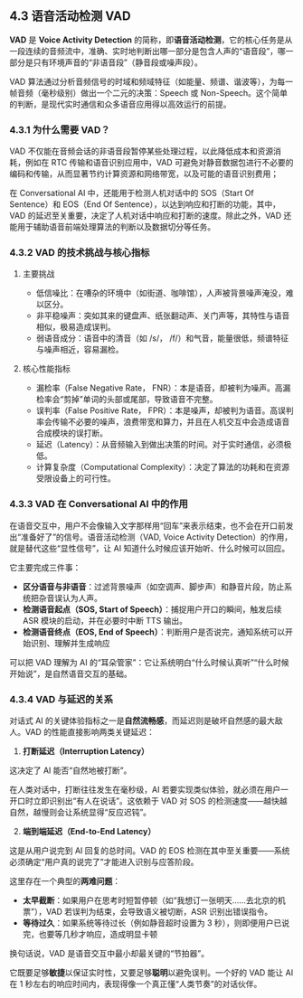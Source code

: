## 4.3 语音活动检测 VAD
**VAD** 是 **Voice Activity Detection** 的简称，即**语音活动检测**，它的核心任务是从一段连续的音频流中，准确、实时地判断出哪一部分是包含人声的“语音段”，哪一部分是只有环境声音的“非语音段”（静音段或噪声段）。

VAD 算法通过分析音频信号的时域和频域特征（如能量、频谱、谐波等），为每一帧音频（毫秒级别）做出一个二元的决策：Speech 或 Non-Speech。这个简单的判断，是现代实时通信和众多语音应用得以高效运行的前提。

### 4.3.1 为什么需要 VAD？

VAD 不仅能在音频会话的非语音段暂停某些处理过程，以此降低成本和资源消耗，例如在 RTC 传输和语音识别应用中，VAD 可避免对静音数据包进行不必要的编码和传输，从而显著节约计算资源和网络带宽，以及可能的语音识别费用；

在 Conversational AI 中，还能用于检测人机对话中的 SOS（Start Of Sentence）和 EOS（End Of Sentence），以达到响应和打断的功能，其中，VAD 的延迟至关重要，决定了人机对话中响应和打断的速度。除此之外，VAD 还能用于辅助语音前端处理算法的判断以及数据切分等任务。

### 4.3.2 VAD 的技术挑战与核心指标

1. 主要挑战
	- 低信噪比：在嘈杂的环境中（如街道、咖啡馆），人声被背景噪声淹没，难以区分。
	- 非平稳噪声：突如其来的键盘声、纸张翻动声、关门声等，其特性与语音相似，极易造成误判。
	- 弱语音成分：语音中的清音（如 /s/， /f/）和气音，能量很低，频谱特征与噪声相近，容易漏检。

2. 核心性能指标

	- 漏检率（False Negative Rate， FNR）：本是语音，却被判为噪声。高漏检率会“剪掉”单词的头部或尾部，导致语音不完整。
	- 误判率（False Positive Rate， FPR）：本是噪声，却被判为语音。高误判率会传输不必要的噪声，浪费带宽和算力，并且在人机交互中会造成语音合成模块的误打断。
	- 延迟（Latency）：从音频输入到做出决策的时间。对于实时通信，必须极低。
	- 计算复杂度（Computational Complexity）：决定了算法的功耗和在资源受限设备上的可行性。
    

### 4.3.3 VAD 在 Conversational AI 中的作用

在语音交互中，用户不会像输入文字那样用“回车”来表示结束，也不会在开口前发出“准备好了”的信号。语音活动检测（VAD, Voice Activity Detection）的作用，就是替代这些“显性信号”，让 AI 知道什么时候应该开始听、什么时候可以回应。

它主要完成三件事：

- **区分语音与非语音**：过滤背景噪声（如空调声、脚步声）和静音片段，防止系统把杂音误认为人声。
- **检测语音起点（SOS, Start of Speech）**：捕捉用户开口的瞬间，触发后续 ASR 模块的启动，并在必要时中断 TTS 输出。
- **检测语音终点（EOS, End of Speech）**：判断用户是否说完，通知系统可以开始识别、理解并生成响应
    

可以把 VAD 理解为 AI 的“耳朵管家”：它让系统明白“什么时候认真听”“什么时候开始说”，是自然语音交互的基础。

### 4.3.4 VAD 与延迟的关系

对话式 AI 的关键体验指标之一是**自然流畅感**，而延迟则是破坏自然感的最大敌人。VAD 的性能直接影响两类关键延迟：



1. **打断延迟（Interruption Latency）**

这决定了 AI 能否“自然地被打断”。

在人类对话中，打断往往发生在毫秒级，AI 若要实现类似体验，就必须在用户一开口时立即识别出“有人在说话”。这依赖于 VAD 对 SOS 的检测速度——越快越自然，越慢则会让系统显得“反应迟钝”。

2. **端到端延迟（End-to-End Latency）**

这是从用户说完到 AI 回复的总时间。VAD 的 EOS 检测在其中至关重要——系统必须确定“用户真的说完了”才能进入识别与应答阶段。

这里存在一个典型的**两难问题**：

- **太早截断**：如果用户在思考时短暂停顿（如“我想订一张明天……去北京的机票”），VAD 若误判为结束，会导致语义被切断，ASR 识别出错误指令。
- **等待过久**：如果系统等待过长（例如静音超时设置为 3 秒），则即便用户已说完，也要等几秒才响应，造成明显卡顿

换句话说，VAD 是语音交互中最小却最关键的“节拍器”。

它既要足够**敏捷**以保证实时性，又要足够**聪明**以避免误判。一个好的 VAD 能让 AI 在 1 秒左右的响应时间内，表现得像一个真正懂“人类节奏”的对话伙伴。